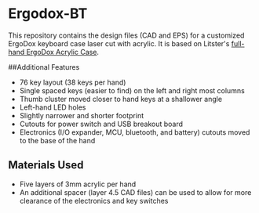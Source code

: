 # Ergodox-BT

This repository contains the design files (CAD and EPS) for a customized ErgoDox keyboard case laser cut with acrylic. It is based on Litster's [full-hand ErgoDox Acrylic Case](https://github.com/bishboria/ErgoDox/tree/master/ErgoDox%20Acrylic%20Case).

##Additional Features

 - 76 key layout (38 keys per hand)
 - Single spaced keys (easier to find) on the left and right most columns
 - Thumb cluster moved closer to hand keys at a shallower angle
 - Left-hand LED holes
 - Slightly narrower and shorter footprint
 - Cutouts for power switch and USB breakout board
 - Electronics (I/O expander, MCU, bluetooth, and battery) cutouts moved to the base of the hand

## Materials Used

 - Five layers of 3mm acrylic per hand
 - An additional spacer (layer 4.5 CAD files) can be used to allow for more clearance of the electronics and key switches
